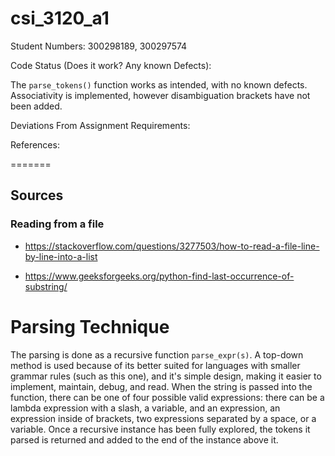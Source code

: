 # csi_3120_a1

Student Numbers: 300298189, 300297574 

Code Status (Does it work? Any known Defects): 

The `parse_tokens()` function works as intended, with no known defects. 
Associativity is implemented, however disambiguation brackets have not been added. 


Deviations From Assignment Requirements: 


References: 


=======

## Sources
### Reading from a file
* https://stackoverflow.com/questions/3277503/how-to-read-a-file-line-by-line-into-a-list

* https://www.geeksforgeeks.org/python-find-last-occurrence-of-substring/


# Parsing Technique
The parsing is done as a recursive function `parse_expr(s)`. A top-down method is used because of its better suited for languages with smaller grammar rules (such as this one), and it's simple design, making it easier to implement, maintain, debug, and read. When the string is passed into the function, there can be one of four possible valid expressions: there can be a lambda expression with a slash, a variable, and an expression, an expression inside of brackets, two expressions separated by a space, or a variable. Once a recursive instance has been fully explored, the tokens it parsed is returned and added to the end of the instance above it.

